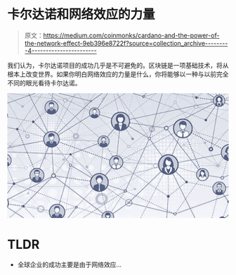 # 卡尔达诺和网络效应的力量

> 原文：<https://medium.com/coinmonks/cardano-and-the-power-of-the-network-effect-9eb396e8722f?source=collection_archive---------4----------------------->

我们认为，卡尔达诺项目的成功几乎是不可避免的。区块链是一项基础技术，将从根本上改变世界。如果你明白网络效应的力量是什么，你将能够以一种与以前完全不同的眼光看待卡尔达诺。

![](img/2e569c56166da7db1845716a7cd5f064.png)

# TLDR

*   全球企业的成功主要是由于网络效应…